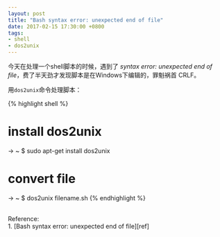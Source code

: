```yaml
---
layout: post
title: "Bash syntax error: unexpected end of file"
date: 2017-02-15 17:30:00 +0800
tags:
- shell
- dos2unix
---
```


今天在处理一个shell脚本的时候，遇到了 *syntax error: unexpected end of file*，费了半天劲才发现脚本是在Windows下编辑的，罪魁祸首 <i class="fa fa-bolt" aria-hidden="true"></i> CRLF。

用`dos2unix`命令处理脚本：

{% highlight shell %}
# install dos2unix
→ ~ $ sudo apt-get install dos2unix

# convert file
→ ~ $ dos2unix filename.sh
{% endhighlight %}

<br>
<span class="post-meta">
Reference:
</span>
<br>
<span class="post-meta">
1. [Bash syntax error: unexpected end of file][ref]
</span>

[ref]: http://stackoverflow.com/questions/6366530/bash-syntax-error-unexpected-end-of-file
